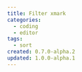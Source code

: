 ```yaml
---
title: Filter xmark
categories:
  - coding
  - editor
tags:
  - sort
created: 0.7.0-alpha.2
updated: 1.0.0-alpha.1
---
```


